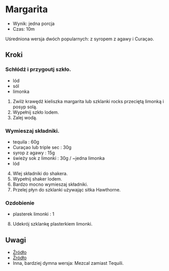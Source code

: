 # Margarita

- Wynik: jedna porcja
- Czas: 10m

Uśredniona wersja dwóch popularnych: z syropem z agawy i Curaçao.

## Kroki

### Schłódź i przygoutj szkło.

- lód
- sól
- limonka

1. Zwilż krawędź kieliszka margarita lub szklanki rocks przeciętą limonką i
posyp solą.
2. Wypełnij szkło lodem.
3. Zalej wodą.

### Wymieszaj składniki.

- tequila : 60g
- Curaçao lub triple sec : 30g
- syrop z agawy : 15g
- świeży sok z limonki : 30g / ~jedna limonka
- lód

4. Wlej składniki do shakera.
5. Wypełnij shaker lodem.
6. Bardzo mocno wymieszaj składniki.
7. Przelej płyn do szklanki używając sitka Hawthorne.

### Ozdobienie

- plasterek limonki : 1

8. Udekrój szklankę plasterkiem limonki.

## Uwagi

- [Źródło](https://www.youtube.com/watch?v=m1wDJea1vbA)
- [Źródło](https://www.liquor.com/recipes/margarita)
- Inna, bardziej dymna wersja: Mezcal zamiast Tequili.
